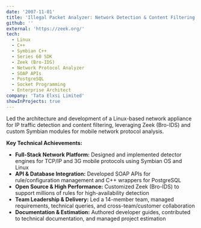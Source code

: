 ```yaml
---
date: '2007-11-01'
title: 'Illegal Packet Analyzer: Network Detection & Content Filtering Platform'
github: ''
external: 'https://zeek.org/'
tech:
  - Linux
  - C++
  - Symbian C++
  - Series 60 SDK
  - Zeek (Bro-IDS)
  - Network Protocol Analyzer
  - SOAP APIs
  - PostgreSQL
  - Socket Programming
  - Enterprise Architect
company: 'Tata Elxsi Limited'
showInProjects: true
---
```


Led the architecture and development of a Linux-based network appliance for IP traffic detection and content filtering, leveraging Zeek (Bro-IDS) and custom Symbian modules for mobile network protocol analysis.

**Key Technical Achievements:**

- **Full-Stack Network Platform:** Designed and implemented detector engines for TCP/IP and 3G mobile protocols using Symbian OS and Linux
- **API & Database Integration:** Developed SOAP APIs for rule/configuration management and C++ wrappers for PostgreSQL
- **Open Source & High Performance:** Customized Zeek (Bro-IDS) to support millions of rules for high-availability detection
- **Team Leadership & Delivery:** Led a 14-member team, managed requirements, technical queries, and cross-team/customer collaboration
- **Documentation & Estimation:** Authored developer guides, contributed to technical documentation, and managed project estimation
